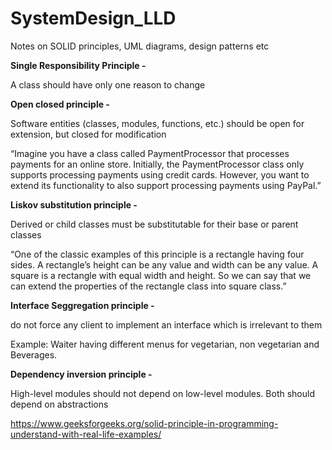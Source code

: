 # SystemDesign_LLD
Notes on SOLID principles, UML diagrams, design patterns etc

**Single Responsibility Principle -**

A class should have only one reason to change

**Open closed principle -**

Software entities (classes, modules, functions, etc.) should be open for extension, but closed for modification

“Imagine you have a class called PaymentProcessor that processes payments for an online store. Initially, the PaymentProcessor class only supports processing payments using credit cards. However, you want to extend its functionality to also support processing payments using PayPal.”

**Liskov substitution principle -**

Derived or child classes must be substitutable for their base or parent classes

“One of the classic examples of this principle is a rectangle having four sides. A rectangle’s height can be any value and width can be any value. A square is a rectangle with equal width and height. So we can say that we can extend the properties of the rectangle class into square class.”

**Interface Seggregation principle -**

do not force any client to implement an interface which is irrelevant to them

Example: Waiter having different menus for vegetarian, non vegetarian and Beverages.

**Dependency inversion principle -**

High-level modules should not depend on low-level modules. Both should depend on abstractions

https://www.geeksforgeeks.org/solid-principle-in-programming-understand-with-real-life-examples/
